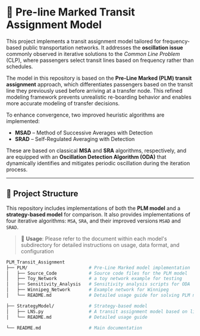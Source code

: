 # 🚌 Pre-line Marked Transit Assignment Model

This project implements a transit assignment model tailored for frequency-based public transportation networks. It addresses the **oscillation issue** commonly observed in iterative solutions to the *Common Line Problem* (CLP), where passengers select transit lines based on frequency rather than schedules.

The model in this repository is based on the **Pre-Line Marked (PLM) transit assignment** approach, which differentiates passengers based on the transit line they previously used before arriving at a transfer node. This refined modeling framework prevents unrealistic re-boarding behavior and enables more accurate modeling of transfer decisions.

To enhance convergence, two improved heuristic algorithms are implemented:
- **MSAD** – Method of Successive Averages with Detection
- **SRAD** – Self-Regulated Averaging with Detection

These are based on classical **MSA** and **SRA** algorithms, respectively, and are equipped with an **Oscillation Detection Algorithm (ODA)** that dynamically identifies and mitigates periodic oscillation during the iteration process.

---

## 📁 Project Structure

This repository includes implementations of both the **PLM model** and a **strategy-based model** for comparison. It also provides implementations of four iterative algorithms: `MSA`, `SRA`, and their improved versions `MSAD` and `SRAD`.

> 📌 **Usage**: Please refer to the document within each model's subdirectory for detailed instructions on usage, data format, and configuration

```bash
PLM_Transit_Assignment
├── PLM/                       # Pre-Line Marked model implementation
│   ├── Source_Code            # Source code files for the PLM model
│   ├── Toy_Network            # a toy network example for testing
│   ├── Sensitivity_Analysis   # Sensitivity analysis scripts for ODA
│   ├── Winnipeg_Network       # Example network for Winnipeg
│   └── README.md              # Detailed usage guide for solving PLM model

├── StrategyModel/             # Strategy-based model
│   ├── LNS.py                 # A transit assignment model based on line and node strategies
│   └── README.md              # Detailed usage guide

└── README.md                  # Main documentation
